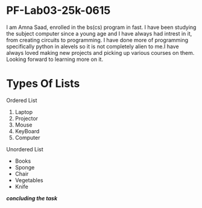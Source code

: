 # PF-Lab03-25k-0615
I am Amna Saad, enrolled in the bs(cs) program in fast. I have been studying the subject computer since a young age and I have always had intrest in it, from creating circuits to programming. I have done more of programming specifically python in alevels so it is not completely alien to me.I have always loved making new projects and picking up various courses on them. Looking forward to learning more on it.
# Types Of Lists 
Ordered List
1. Laptop
2. Projector
3. Mouse
4. KeyBoard
5. Computer

Unordered List
* Books
* Sponge
* Chair
* Vegetables
* Knife
  
***concluding the task***
